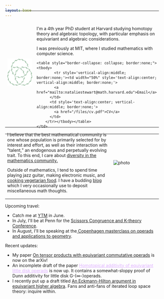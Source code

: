```yaml
---
layout: base
---
```


<!-- <script type="text/javascript"
src="https://cdn.mathjax.org/mathjax/latest/MathJax.js?config=TeX-AMS-MML_HTMLorMML">
</script> -->

<table width="100%" cellspacing="0" cellpadding="0" style="border-collapse:collapse; border:none; margin-top: -1cm;">
    <tbody><tr style="border:none;">
    <td width = "35%" style="border:none;">
        <img style="display: block;" alt="photo" src="/files/steenrod squares.svg">
    </td>
    <td style="border:none;">
        <p style="margin-top: 1.25cm;">
            I'm a 4th year PhD student at Harvard studying homotopy theory and algebraic topology, with particular emphasis on equivariant and algebraic considerations.
        </p>
        <p>
            I was previously at MIT, where I studied mathematics with computer science.
        </p>
    
    <table style="border-collapse: collapse; border:none;"><tbody>
            <tr style='vertical-align:middle; border:none;'><td width="50%" style='text-align:center; vertical-align:middle; border:none;'>
            <a href="mailto:nataliestewart@math.harvard.edu">Email</a>
          </td>
          <td style='text-align:center; vertical-align:middle; border:none;'>
            <a href="/files/cv.pdf">CV</a>
          </td>
        </tr></tbody></table>
    </td>
</tr>
</tbody></table>

<table width="100%" cellspacing="0" cellpadding="0" style="border-collapse:collapse; border:none; margin-top: -1cm; margin-left: 0cm;">
    <tbody><tr style="border:none; margin-left: 0cm">
    <td width = "69%" style="border:none; margin-left: 0cm">
            <p>
                I believe that the best mathematical community is one whose population is primarily selected for by interest and effort, as well as their interaction with "talent," an endogenous and perpetually evolving trait.
                To this end, I care about <a href="dei.html">diversity in the mathematics community.</a>
            </p>
            <p>
                Outside of mathematics, I tend to spend time playing jazz guitar, making electronic music, and <a href="/cooking/">cooking vegetarian food</a>.
                I have a budding <a href="/blog/">blog</a> which I very occasionally use to deposit miscellaneous math thoughts. 
            </p>
    </td>
    <td style="border:none;">
        <img src="/files/Self portrait 3.png" alt="photo" style="margin-top:-.9cm">       
    </td>
</tr>
</tbody></table>

<p>
Upcoming travel:
<ul>	

<li>
	Catch me at <a href="https://www.math-stockholm.se/en/kalender/konferens/ytm2025-1.1350169">YTM</a> in June.
</li>
<li>
	In July, I'll be at Penn for the <a href="https://sites.google.com/view/scissorscongruenceandk-theory/home"> Scissors Congruence and K-theory Conference</a>.
</li>
<li>
	In August, I'll be speaking at the<a href="https://sites.google.com/view/scissorscongruenceandk-theory/home"> Copenhagen masterclass on operads and applications to geometry</a>.
</li>
</ul>
</p>

<p> 
Recent updates:
<ul>
<li>
		My paper <a href="https://arxiv.org/abs/2504.02143">On tensor products with equivariant commutative operads</a> is now on the arXiv!
	</li>
    <li>
        An incomplete draft of the paper <a style="color:#DEB0FF;" href="/files/dunn.pdf">Homotopical additivity of equivariant little disk operads</a> is now up.
        It contains a somewhat-sloppy proof of Dunn additivity for little disk G-(∞-)operads.
</li>
	<li>
		I recently put up a draft titled <a href="/files/eha_draft.pdf">An Eckmann-Hilton argument in equivariant higher algebra</a>.
		Fans and anti-fans of iterated loop space theory: inquire within. 
	</li>
</ul>
</p>

